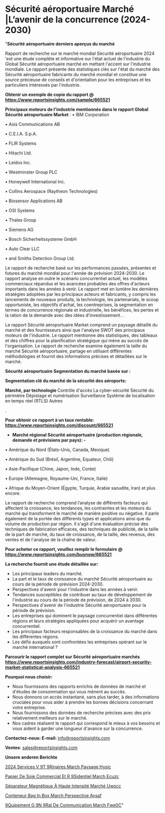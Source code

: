 # Sécurité aéroportuaire Marché |L’avenir de la concurrence (2024-2030)

"<strong>Sécurité aéroportuaire derniers aperçus du marché</strong>

Rapport de recherche sur le marché mondial Sécurité aéroportuaire 2024 'est une étude complète et informative sur l'état actuel de l'industrie du Global Sécurité aéroportuaire marché en mettant l'accent sur l'industrie mondiale. Le rapport présente des statistiques clés sur l'état du marché des Sécurité aéroportuaire fabricants du marché mondial et constitue une source précieuse de conseils et d'orientation pour les entreprises et les particuliers intéressés par l'industrie.

<strong>Obtenir un exemple de copie du rapport @ <a href=https://www.reportsinsights.com/sample/665521>https://www.reportsinsights.com/sample/665521</a></strong>

<strong>Principaux moteurs de l'industrie mentionnés dans le rapport Global Sécurité aéroportuaire Market</strong> :
• IBM Corporation

• Axis Communications AB

• C.E.I.A. S.p.A.

• FLIR Systems

• Hitachi Ltd.

• Leidos Inc.

• Westminster Group PLC

• Honeywell International Inc.

• Collins Aerospace (Raytheon Technologies)

• Biosensor Applications AB

• OSI Systems

• Thales Group

• Siemens AG

• Bosch Sicherheitssysteme GmbH

• Auto Clear LLC

• and Smiths Detection Group Ltd.

Le rapport de recherche basé sur les performances passées, présentes et futures du marché mondial pour l'année de prévision 2024-2030. Le rapport analyse en outre le scénario concurrentiel actuel, les modèles commerciaux répandus et les avancées probables des offres d'acteurs importants dans les années à venir. Le rapport met en lumière les dernières stratégies adoptées par les principaux acteurs et fabricants, y compris les lancements de nouveaux produits, la technologie, les partenariats, le scoop opportuniste, les objectifs d'achat, les coentreprises, la segmentation en termes de concurrence régionale et industrielle, les bénéfices, les pertes et la ration de la demande avec des idées d'investissement. .

Le rapport Sécurité aéroportuaire Market comprend un paysage détaillé du marché et des fournisseurs ainsi que l'analyse SWOT des principaux moteurs de l'industrie. Le rapport mentionne des statistiques, des tableaux et des chiffres pour la planification stratégique qui mène au succès de l'organisation. Le rapport de recherche examine également la taille du marché Sécurité aéroportuaire, partage en utilisant différentes méthodologies et fournit des informations précises et détaillées sur le marché.

<strong>Sécurité aéroportuaire Segmentation du marché basée sur :</strong>

<strong> Segmentation clé du marché de la sécurité des aéroports: </strong>

<strong> Marché, par technologie </strong>
Contrôle d'accès
La cyber-sécurité
Sécurité du périmètre
Dépistage et numérisation
Surveillance
Système de localisation en temps réel (RTLS)
Autres

.

<strong>Pour obtenir ce rapport à un taux rentable: <a href=https://www.reportsinsights.com/discount/665521>https://www.reportsinsights.com/discount/665521</a></strong>
<ul>
  <li><strong>Marché régional Sécurité aéroportuaire (production régionale, demande et prévisions par pays): -</strong></li>
</ul>
• Amérique du Nord (États-Unis, Canada, Mexique)

• Amérique du Sud (Brésil, Argentine, Equateur, Chili)

• Asie-Pacifique (Chine, Japon, Inde, Corée)

• Europe (Allemagne, Royaume-Uni, France, Italie)

• Afrique du Moyen-Orient (Égypte, Turquie, Arabie saoudite, Iran) et plus encore.

Le rapport de recherche comprend l’analyse de différents facteurs qui affectent la croissance, les tendances, les contraintes et les moteurs du marché qui transforment le marché de manière positive ou négative. Il parle également de la portée des différents types et applications ainsi que du volume de production par région. Il s'agit d'une évaluation précise des techniques de fabrication efficaces, des techniques de publicité, de la taille de la part de marché, du taux de croissance, de la taille, des revenus, des ventes et de l'analyse de la chaîne de valeur.

<strong>Pour acheter ce rapport, veuillez remplir le formulaire @   <a href=https://www.reportsinsights.com/buynow/665521>https://www.reportsinsights.com/buynow/665521</a></strong>

<strong>La recherche fournit une étude détaillée sur:</strong>
<ul>
  <li>Les principaux leaders du marché.</li>
  <li>La part et le taux de croissance du marché Sécurité aéroportuaire au cours de la période de prévision 2024-2030.</li>
  <li>Perspectives d'avenir pour l'industrie dans les années à venir.</li>
  <li>Tendances susceptibles de contribuer au taux de développement de l'industrie au cours de la période de prévision, de 2024 à 2030.</li>
  <li>Perspectives d'avenir de l'industrie Sécurité aéroportuaire pour la période de prévision.</li>
  <li>Les entreprises qui dominent le paysage concurrentiel dans différentes régions et leurs stratégies appliquées pour acquérir un avantage concurrentiel.</li>
  <li>Les principaux facteurs responsables de la croissance du marché dans les différentes régions.</li>
  <li>Les défis auxquels sont confrontées les entreprises opérant sur le marché international ?</li>
</ul>

<strong>Parcourir le rapport complet sur Sécurité aéroportuaire marchés <a href=https://www.reportsinsights.com/industry-forecast/airport-security-market-statistical-analysis-665521>https://www.reportsinsights.com/industry-forecast/airport-security-market-statistical-analysis-665521</a></strong>

<strong>Pourquoi nous choisir:</strong>
<ul>
  <li>Nous fournissons des rapports enrichis de données de marché et d'études de consommation qui vous mènent au succès.</li>
  <li>Nous donnons un accès instantané, sans plus tarder, à des informations cruciales pour vous aider à prendre les bonnes décisions concernant votre entreprise.</li>
  <li>Nous fournissons des données de recherche précises avec des prix relativement meilleurs sur le marché.</li>
  <li>Nos cadres réalisent le rapport qui correspond le mieux à vos besoins et vous aident à garder une longueur d'avance sur la concurrence.</li>
</ul>
<strong>Contactez-nous:
</strong><strong>E-mail:</strong> <a href=mailto:info@reportsinsights.com>info@reportsinsights.com</a>

<strong>Ventes</strong>: <a href=mailto:sales@reportsinsights.com>sales@reportsinsights.com</a>

<strong>Unsere anderen Berichte</strong>

<a href=https://www.linkedin.com/pulse/2024-services-v%C3%A9t%C3%A9rinaires-march%C3%A9-paysage-hysic/>2024 Services V 9T 9Rinaires March Paysage Hysic</a>

<a href=https://www.linkedin.com/pulse/papier-de-soie-commercial-et-r%C3%A9sidentiel-march%C3%A9-ecuzc/>Papier De Soie Commercial Et R 9Sidentiel March Ecuzc</a>

<a href=https://www.linkedin.com/pulse/séparateur-magnétique-à-haute-intensité-marché-uwocc/>Séparateur Magnétique À Haute Intensité Marché Uwocc</a>

<a href=https://www.linkedin.com/pulse/conteneur-bag-in-box-march%C3%A9-perspective-aysaf/>Conteneur Bag In Box March Perspective Aysaf</a>

<a href=https://www.linkedin.com/pulse/%C3%A9quipement-g%C3%A9n%C3%A9ral-de-communication-march%C3%A9-fwe0c/> 9Quipement G 9N 9Ral De Communication March Fwe0C</a>"
